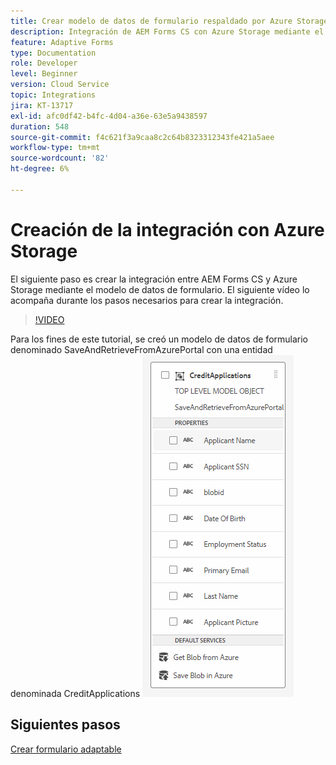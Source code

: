 ```yaml
---
title: Crear modelo de datos de formulario respaldado por Azure Storage
description: Integración de AEM Forms CS con Azure Storage mediante el modelo de datos de formulario
feature: Adaptive Forms
type: Documentation
role: Developer
level: Beginner
version: Cloud Service
topic: Integrations
jira: KT-13717
exl-id: afc0df42-b4fc-4d04-a36e-63e5a9438597
duration: 548
source-git-commit: f4c621f3a9caa8c2c64b8323312343fe421a5aee
workflow-type: tm+mt
source-wordcount: '82'
ht-degree: 6%

---
```


# Creación de la integración con Azure Storage

El siguiente paso es crear la integración entre AEM Forms CS y Azure Storage mediante el modelo de datos de formulario.
El siguiente vídeo lo acompaña durante los pasos necesarios para crear la integración.

>[!VIDEO](https://video.tv.adobe.com/v/335385?quality=12&learn=on)

Para los fines de este tutorial, se creó un modelo de datos de formulario denominado SaveAndRetrieveFromAzurePortal con una entidad denominada CreditApplications
![fdm-entity](./assets/fdm-entity.png)

## Siguientes pasos

[Crear formulario adaptable](./create-af.md)
